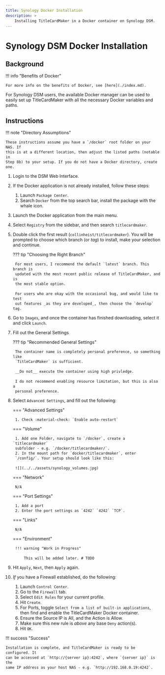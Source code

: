 ```yaml
---
title: Synology Docker Installation
description: >
    Installing TitleCardMaker in a Docker container on Synology DSM.
---
```


# Synology DSM Docker Installation
## Background
!!! info "Benefits of Docker"

    For more info on the benefits of Docker, see [here](./index.md).

For Synology DSM users, the available Docker manager can be used to
easily set up TitleCardMaker with all the necessary Docker variables and
paths.

## Instructions

!!! note "Directory Assumptions"

    These instructions assume you have a `/docker` root folder on your NAS. If
    this is at a different location, then adjust the listed paths (notable in
    Step 8b) to your setup. If you do not have a Docker directory, create one.

1. Login to the DSM Web Interface.
2. If the Docker application is not already installed, follow these steps:

    1. Launch `Package Center`.
    2. Search `Docker` from the top search bar, install the package with
    the whale icon.

3. Launch the Docker application from the main menu.
4. Select `Registry` from the sidebar, and then search `titlecardmaker`.
5. Double click the first result (`collinheist/titlecardmaker`). You will be
prompted to choose which branch (or _tag_) to install, make your selection and
continue.

    ??? tip "Choosing the Right Branch"

        For most users, I recommend the default `latest` branch. This branch is
        updated with the most recent public release of TitleCardMaker, and is
        the most stable option.

        For users who are okay with the occasional bug, and would like to test
        out features _as they are developed_, then choose the `develop` tag.

6. Go to `Images`, and once the container has finished downloading,
select it and click `Launch`.
7. Fill out the General Settings

    ??? tip "Recommended General Settings"

        The container name is completely personal preference, so something like
        `TitleCardMaker` is sufficient.

        __Do not__ execute the container using high privledge.

        I do not recommend enabling resource limitation, but this is also a
        personal preference.

8. Select `Advanced Settings`, and fill out the following:

    === "Advanced Settings"

        1. Check :material-check: `Enable auto-restart`

    === "Volume"
    
        1. Add one Folder, navigate to `/docker`, create a `titlecardmaker`
        subfolder - e.g. `/docker/titlecardmaker/`.
        2. In the mount path for `docker/titlecardmaker`, enter
        `/config/`. Your setup should look like this:

        ![](../../assets/synology_volumes.jpg)

    === "Network"

        N/A

    === "Port Settings"

        1. Add a port
        2. Enter the port settings as `4242` `4242` `TCP`.

    === "Links"

        N/A

    === "Environment"

        !!! warning "Work in Progress"

            This will be added later. # TODO

9. Hit `Apply`, `Next`, then `Apply` again.
10. _If_ you have a Firewall established, do the following:

    1. Launch `Control Center`.
    2. Go to the `Firewall` tab.
    3. Select `Edit Rules` for your current profile.
    4. Hit `Create`.
    5. For Ports, toggle `Select from a list of built-in applications`, then
    find and enable the TitleCardMaker Docker container.
    6. Ensure the Source IP is All, and the Action is Allow.
    7. Make sure this new rule is _above_ any base `Deny` action(s).
    8. Hit `OK`.

!!! success "Success"

    Installation is complete, and TitleCardMaker is ready to be configured. It
    can be accessed at `http://{server ip}:4242`, where `{server ip}` is the
    same IP address as your host NAS - e.g. `http://192.168.0.19:4242`.